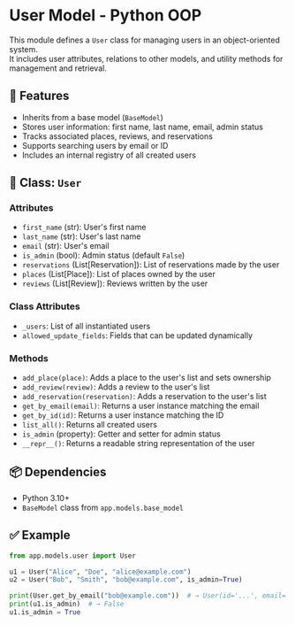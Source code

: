 # User Model - Python OOP

This module defines a `User` class for managing users in an object-oriented system.  
It includes user attributes, relations to other models, and utility methods for management and retrieval.

## 🧩 Features

- Inherits from a base model (`BaseModel`)
- Stores user information: first name, last name, email, admin status
- Tracks associated places, reviews, and reservations
- Supports searching users by email or ID
- Includes an internal registry of all created users

## 🔧 Class: `User`

### Attributes

- `first_name` (str): User's first name
- `last_name` (str): User's last name
- `email` (str): User's email
- `is_admin` (bool): Admin status (default `False`)
- `reservations` (List[Reservation]): List of reservations made by the user
- `places` (List[Place]): List of places owned by the user
- `reviews` (List[Review]): Reviews written by the user

### Class Attributes

- `_users`: List of all instantiated users
- `allowed_update_fields`: Fields that can be updated dynamically

### Methods

- `add_place(place)`: Adds a place to the user's list and sets ownership
- `add_review(review)`: Adds a review to the user's list
- `add_reservation(reservation)`: Adds a reservation to the user's list
- `get_by_email(email)`: Returns a user instance matching the email
- `get_by_id(id)`: Returns a user instance matching the ID
- `list_all()`: Returns all created users
- `is_admin` (property): Getter and setter for admin status
- `__repr__()`: Returns a readable string representation of the user

## 📦 Dependencies

- Python 3.10+
- `BaseModel` class from `app.models.base_model`

## ✅ Example

```python
from app.models.user import User

u1 = User("Alice", "Doe", "alice@example.com")
u2 = User("Bob", "Smith", "bob@example.com", is_admin=True)

print(User.get_by_email("bob@example.com"))  # → User(id='...', email='bob@example.com')
print(u1.is_admin)  # → False
u1.is_admin = True

